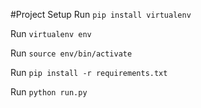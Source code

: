 #Project Setup
Run `pip install virtualenv`

Run `virtualenv env`

Run `source env/bin/activate`

Run `pip install -r requirements.txt`

Run `python run.py`
